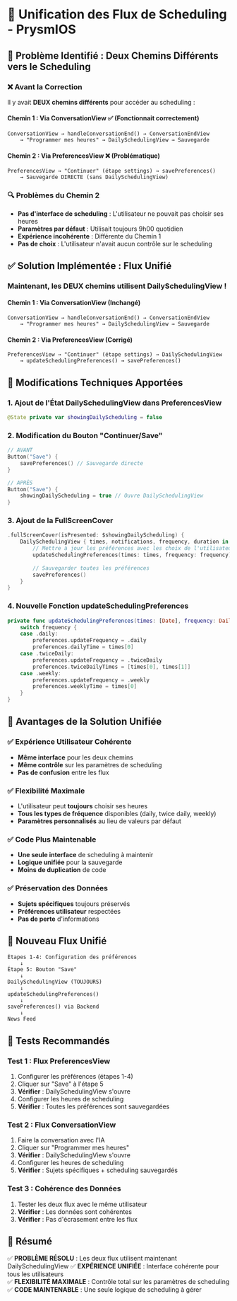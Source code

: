 # 🔧 Unification des Flux de Scheduling - PrysmIOS

## 🚨 Problème Identifié : Deux Chemins Différents vers le Scheduling

### ❌ **Avant la Correction**

Il y avait **DEUX chemins différents** pour accéder au scheduling :

#### **Chemin 1 : Via ConversationView** ✅ (Fonctionnait correctement)
```
ConversationView → handleConversationEnd() → ConversationEndView 
    → "Programmer mes heures" → DailySchedulingView → Sauvegarde
```

#### **Chemin 2 : Via PreferencesView** ❌ (Problématique)
```
PreferencesView → "Continuer" (étape settings) → savePreferences() 
    → Sauvegarde DIRECTE (sans DailySchedulingView)
```

### 🔍 **Problèmes du Chemin 2**
- **Pas d'interface de scheduling** : L'utilisateur ne pouvait pas choisir ses heures
- **Paramètres par défaut** : Utilisait toujours 9h00 quotidien
- **Expérience incohérente** : Différente du Chemin 1
- **Pas de choix** : L'utilisateur n'avait aucun contrôle sur le scheduling

## ✅ **Solution Implémentée : Flux Unifié**

### **Maintenant, les DEUX chemins utilisent DailySchedulingView !**

#### **Chemin 1 : Via ConversationView** (Inchangé)
```
ConversationView → handleConversationEnd() → ConversationEndView 
    → "Programmer mes heures" → DailySchedulingView → Sauvegarde
```

#### **Chemin 2 : Via PreferencesView** (Corrigé)
```
PreferencesView → "Continuer" (étape settings) → DailySchedulingView 
    → updateSchedulingPreferences() → savePreferences()
```

## 🔧 **Modifications Techniques Apportées**

### **1. Ajout de l'État DailySchedulingView dans PreferencesView**
```swift
@State private var showingDailyScheduling = false
```

### **2. Modification du Bouton "Continuer/Save"**
```swift
// AVANT
Button("Save") {
    savePreferences() // Sauvegarde directe
}

// APRÈS
Button("Save") {
    showingDailyScheduling = true // Ouvre DailySchedulingView
}
```

### **3. Ajout de la FullScreenCover**
```swift
.fullScreenCover(isPresented: $showingDailyScheduling) {
    DailySchedulingView { times, notifications, frequency, duration in
        // Mettre à jour les préférences avec les choix de l'utilisateur
        updateSchedulingPreferences(times: times, frequency: frequency)
        
        // Sauvegarder toutes les préférences
        savePreferences()
    }
}
```

### **4. Nouvelle Fonction updateSchedulingPreferences**
```swift
private func updateSchedulingPreferences(times: [Date], frequency: DailySchedulingView.ScheduleFrequency) {
    switch frequency {
    case .daily:
        preferences.updateFrequency = .daily
        preferences.dailyTime = times[0]
    case .twiceDaily:
        preferences.updateFrequency = .twiceDaily
        preferences.twiceDailyTimes = [times[0], times[1]]
    case .weekly:
        preferences.updateFrequency = .weekly
        preferences.weeklyTime = times[0]
    }
}
```

## 🎯 **Avantages de la Solution Unifiée**

### ✅ **Expérience Utilisateur Cohérente**
- **Même interface** pour les deux chemins
- **Même contrôle** sur les paramètres de scheduling
- **Pas de confusion** entre les flux

### ✅ **Flexibilité Maximale**
- L'utilisateur peut **toujours** choisir ses heures
- **Tous les types de fréquence** disponibles (daily, twice daily, weekly)
- **Paramètres personnalisés** au lieu de valeurs par défaut

### ✅ **Code Plus Maintenable**
- **Une seule interface** de scheduling à maintenir
- **Logique unifiée** pour la sauvegarde
- **Moins de duplication** de code

### ✅ **Préservation des Données**
- **Sujets spécifiques** toujours préservés
- **Préférences utilisateur** respectées
- **Pas de perte** d'informations

## 🔄 **Nouveau Flux Unifié**

```
Étapes 1-4: Configuration des préférences
    ↓
Étape 5: Bouton "Save" 
    ↓
DailySchedulingView (TOUJOURS)
    ↓
updateSchedulingPreferences()
    ↓
savePreferences() via Backend
    ↓
News Feed
```

## 🧪 **Tests Recommandés**

### **Test 1 : Flux PreferencesView**
1. Configurer les préférences (étapes 1-4)
2. Cliquer sur "Save" à l'étape 5
3. **Vérifier** : DailySchedulingView s'ouvre
4. Configurer les heures de scheduling
5. **Vérifier** : Toutes les préférences sont sauvegardées

### **Test 2 : Flux ConversationView**
1. Faire la conversation avec l'IA
2. Cliquer sur "Programmer mes heures"
3. **Vérifier** : DailySchedulingView s'ouvre
4. Configurer les heures de scheduling
5. **Vérifier** : Sujets spécifiques + scheduling sauvegardés

### **Test 3 : Cohérence des Données**
1. Tester les deux flux avec le même utilisateur
2. **Vérifier** : Les données sont cohérentes
3. **Vérifier** : Pas d'écrasement entre les flux

## 📝 **Résumé**

✅ **PROBLÈME RÉSOLU** : Les deux flux utilisent maintenant DailySchedulingView
✅ **EXPÉRIENCE UNIFIÉE** : Interface cohérente pour tous les utilisateurs  
✅ **FLEXIBILITÉ MAXIMALE** : Contrôle total sur les paramètres de scheduling
✅ **CODE MAINTENABLE** : Une seule logique de scheduling à gérer 